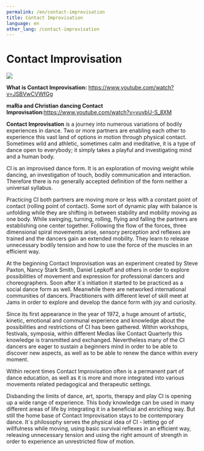 ```yaml
---
permalink: /en/contact-improvisation
title: Contact Improvisation
language: en
other_lang: /contact-improvisation
---
```

# Contact Improvisation

![](/assets/uploads/home_1940-2.jpg)

**What is Contact Improvisation:** <https://www.youtube.com/watch?v=JSBVwCVWfGg>

**maRia and Christian dancing Contact Improvisation:**<https://www.youtube.com/watch?v=vuvbU-S_8XM>

**Contact Improvisation** is a journey into numerous variations of bodily experiences in dance. Two or more partners are enabling each other to experience this vast land of options in motion through physical contact. Sometimes wild and athletic, sometimes calm and meditative, it is a type of dance open to everybody; it simply takes a playful and investigating mind and a human body.

CI is an improvised dance form. It is an exploration of moving weight while dancing, an investigation of touch, bodily communication and interaction. Therefore there is no generally accepted definition of the form neither a universal syllabus.

Practicing CI both partners are moving more or less with a constant point of contact (rolling point of contact). Some sort of dynamic play with balance is unfolding while they are shifting in between stability and mobility moving as one body. While swinging, turning, rolling, flying and falling the partners are establishing one center together. Following the flow of the forces, three dimensional spiral movements arise, sensory perception and reflexes are trained and the dancers gain an extended mobility. They learn to release unnecessary bodily tension and how to use the force of the muscles in an efficient way.

At the beginning Contact Improvisation was an experiment created by Steve Paxton, Nancy Stark Smith, Daniel Lepkoff and others in order to explore possibilities of movement and expression for professional dancers and choreographers. Soon after it´s initiation it started to be practiced as a social dance form as well. Meanwhile there are networked international communities of dancers. Practitioners with different level of skill meet at Jams in order to explore and develop the dance form with joy and curiosity.

Since its first appearance in the year of 1972, a huge amount of artistic, kinetic, emotional and communal experience and knowledge about the possibilities and restrictions of CI has been gathered. Within workshops, festivals, symposia, within different Medias like Contact Quarterly this knowledge is transmitted and exchanged. Nevertheless many of the CI dancers are eager to sustain a beginners mind in order to be able to discover new aspects, as well as to be able to renew the dance within every moment.

Within recent times Contact Improvisation often is a permanent part of dance education, as well as it is more and more integrated into various movements related pedagogical and therapeutic settings.

Disbanding the limits of dance, art, sports, therapy and play CI is opening up a wide range of experience. This body knowledge can be used in many different areas of life by integrating it in a beneficial and enriching way. But still the home base of Contact Improvisation stays to be contemporary dance. It´s philosophy serves the physical idea of CI - letting go of willfulness while moving, using basic survival reflexes in an efficient way, releasing unnecessary tension and using the right amount of strength in order to experience an unrestricted flow of motion.